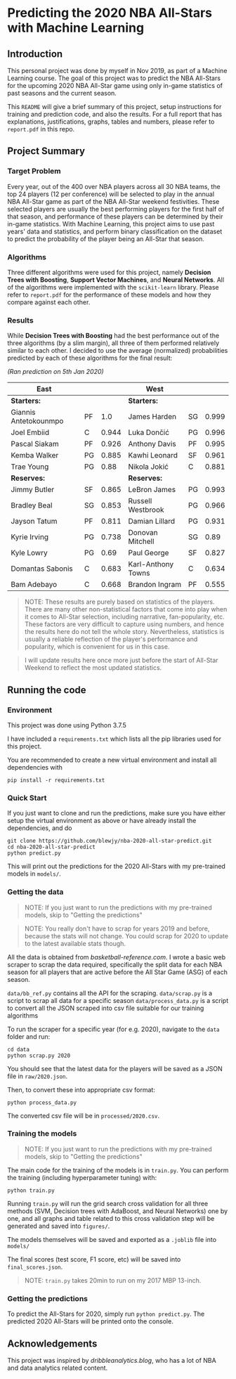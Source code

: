 # Predicting the 2020 NBA All-Stars with Machine Learning

## Introduction

This personal project was done by myself in Nov 2019, as part of a Machine Learning course. The goal of this project was to predict the NBA All-Stars for the upcoming 2020 NBA All-Star game using only in-game statistics of past seasons and the current season.

This `README` will give a brief summary of this project, setup instructions for training and prediction code, and also the results. For a full report that has explanations, justifications, graphs, tables and numbers, please refer to `report.pdf` in this repo.

## Project Summary

### Target Problem

Every year, out of the 400 over NBA players across all 30 NBA teams, the top 24 players (12 per conference) will be selected to play in the annual NBA All-Star game as part of the NBA All-Star weekend festivities. These selected players are usually the best performing players for the first half of that season, and performance of these players can be determined by their in-game statistics. With Machine Learning, this project aims to use past years' data and statistics, and perform binary classification on the dataset to predict the probability of the player being an All-Star that season.

### Algorithms

Three different algorithms were used for this project, namely **Decision Trees with Boosting**, **Support Vector Machines**, and **Neural Networks**. All of the algorithms were implemented with the `scikit-learn` library. Please refer to `report.pdf` for the performance of these models and how they compare against each other. 

### Results

While **Decision Trees with Boosting** had the best performance out of the three algorithms (by a slim margin), all three of them performed relatively similar to each other. I decided to use the average (normalized) probabilities predicted by each of these algorithms for the final result:

*(Ran prediction on 5th Jan 2020)*

| **East**              |     |       | **West**           |     |       |
| --------------------- | --- | ----- | ------------------ | --- | ----- |
| **Starters:**         |     |       | **Starters:**      |     |       |
| Giannis Antetokounmpo | PF  | 1.0   | James Harden       | SG  | 0.999 |
| Joel Embiid           | C   | 0.944 | Luka Dončić        | PG  | 0.996 |
| Pascal Siakam         | PF  | 0.926 | Anthony Davis      | PF  | 0.995 |
| Kemba Walker          | PG  | 0.885 | Kawhi Leonard      | SF  | 0.961 |
| Trae Young            | PG  | 0.88  | Nikola Jokić       | C   | 0.881 |
| **Reserves:**         |     |       | **Reserves:**      |     |       |
| Jimmy Butler          | SF  | 0.865 | LeBron James       | PG  | 0.993 |
| Bradley Beal          | SG  | 0.853 | Russell Westbrook  | PG  | 0.966 |
| Jayson Tatum          | PF  | 0.811 | Damian Lillard     | PG  | 0.931 |
| Kyrie Irving          | PG  | 0.738 | Donovan Mitchell   | SG  | 0.89  |
| Kyle Lowry            | PG  | 0.69  | Paul George        | SF  | 0.827 |
| Domantas Sabonis      | C   | 0.683 | Karl-Anthony Towns | C   | 0.634 |
| Bam Adebayo           | C   | 0.668 | Brandon Ingram     | PF  | 0.555 |

> NOTE: These results are purely based on statistics of the players. There are many other non-statistical factors that come into play when it comes to All-Star selection, including narrative, fan-popularity, etc. These factors are very difficult to capture using numbers, and hence the results here do not tell the whole story. Nevertheless, statistics is usually a reliable reflection of the player's performance and popularity, which is convenient for us in this case. 

> I will update results here once more just before the start of All-Star Weekend to reflect the most updated statistics.

## Running the code

### Environment 

This project was done using Python 3.7.5

I have included a `requirements.txt` which lists all the pip libraries used for this project. 

You are recommended to create a new virtual environment and install all dependencies with 

```
pip install -r requirements.txt
```

### Quick Start

If you just want to clone and run the predictions, make sure you have either setup the virtual environment as above or have already install the dependencies, and do

```
git clone https://github.com/blewjy/nba-2020-all-star-predict.git
cd nba-2020-all-star-predict
python predict.py
```

This will print out the predictions for the 2020 All-Stars with my pre-trained models in `models/`.

### Getting the data

> NOTE: If you just want to run the predictions with my pre-trained models, skip to "Getting the predictions"

> NOTE: You really don't have to scrap for years 2019 and before, because the stats will not change. You could scrap for 2020 to update to the latest available stats though.

All the data is obtained from *basketball-reference.com*. I wrote a basic web scraper to scrap the data required, specifically the split data for each NBA season for all players that are active before the All Star Game (ASG) of each season. 

`data/bb_ref.py` contains all the API for the scraping.
`data/scrap.py` is a script to scrap all data for a specific season
`data/process_data.py` is a script to convert all the JSON scraped into csv file suitable for our training algorithms

To run the scraper for a specific year (for e.g. 2020), navigate to the `data` folder and run:

```
cd data
python scrap.py 2020
```

You should see that the latest data for the players will be saved as a JSON file in `raw/2020.json`.

Then, to convert these into appropriate csv format:

```
python process_data.py
```

The converted csv file will be in `processed/2020.csv`.

### Training the models

> NOTE: If you just want to run the predictions with my pre-trained models, skip to "Getting the predictions"

The main code for the training of the models is in `train.py`. You can perform the training (including hyperparameter tuning) with:

```
python train.py
```

Running `train.py` will run the grid search cross validation for all three methods (SVM, Decision trees with AdaBoost, and Neural Networks) one by one, and all graphs and table related to this cross validation step will be generated and saved into `figures/`.

The models themselves will be saved and exported as a `.joblib` file into `models/`

The final scores (test score, F1 score, etc) will be saved into `final_scores.json`.

> NOTE: `train.py` takes 20min to run on my 2017 MBP 13-inch.

### Getting the predictions

To predict the All-Stars for 2020, simply run `python predict.py`. The predicted 2020 All-Stars will be printed onto the console.

## Acknowledgements

This project was inspired by *dribbleanalytics.blog*, who has a lot of NBA and data analytics related content.